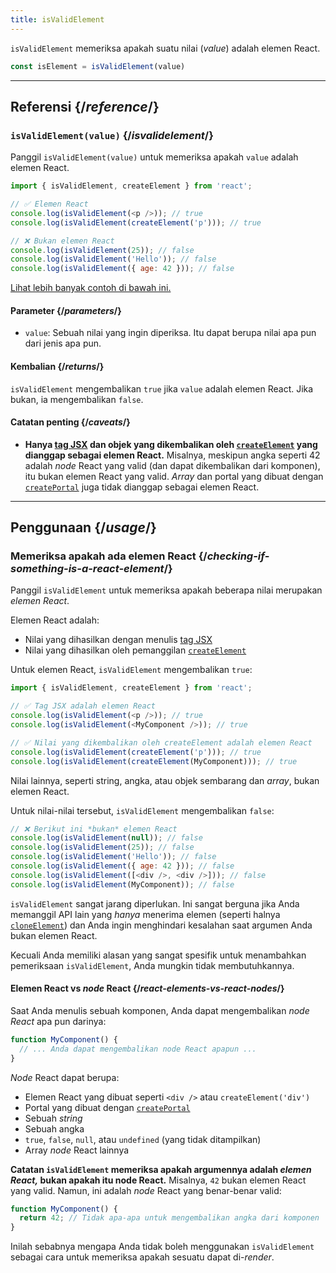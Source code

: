 ```yaml
---
title: isValidElement
---
```


<Intro>

`isValidElement` memeriksa apakah suatu nilai (*value*) adalah elemen React.

```js
const isElement = isValidElement(value)
```

</Intro>

<InlineToc />

---

## Referensi {/*reference*/}

### `isValidElement(value)` {/*isvalidelement*/}

Panggil `isValidElement(value)` untuk memeriksa apakah `value` adalah elemen React.

```js
import { isValidElement, createElement } from 'react';

// ✅ Elemen React
console.log(isValidElement(<p />)); // true
console.log(isValidElement(createElement('p'))); // true

// ❌ Bukan elemen React
console.log(isValidElement(25)); // false
console.log(isValidElement('Hello')); // false
console.log(isValidElement({ age: 42 })); // false
```

[Lihat lebih banyak contoh di bawah ini.](#usage)

#### Parameter {/*parameters*/}

* `value`: Sebuah nilai yang ingin diperiksa. Itu dapat berupa nilai apa pun dari jenis apa pun.

#### Kembalian {/*returns*/}

`isValidElement` mengembalikan `true` jika `value` adalah elemen React. Jika bukan, ia mengembalikan `false`.

#### Catatan penting {/*caveats*/}

* **Hanya [tag JSX](/learn/writing-markup-with-jsx) dan objek yang dikembalikan oleh [`createElement`](/reference/react/createElement) yang dianggap sebagai elemen React.** Misalnya, meskipun angka seperti 42 adalah *node* React yang valid (dan dapat dikembalikan dari komponen), itu bukan elemen React yang valid. *Array* dan portal yang dibuat dengan [`createPortal`](/reference/react-dom/createPortal) juga tidak dianggap sebagai elemen React.

---

## Penggunaan {/*usage*/}

### Memeriksa apakah ada elemen React {/*checking-if-something-is-a-react-element*/}

Panggil `isValidElement` untuk memeriksa apakah beberapa nilai merupakan *elemen React*.

Elemen React adalah:

- Nilai yang dihasilkan dengan menulis [tag JSX](/learn/writing-markup-with-jsx)
- Nilai yang dihasilkan oleh pemanggilan [`createElement`](/reference/react/createElement)

Untuk elemen React, `isValidElement` mengembalikan `true`:

```js
import { isValidElement, createElement } from 'react';

// ✅ Tag JSX adalah elemen React
console.log(isValidElement(<p />)); // true
console.log(isValidElement(<MyComponent />)); // true

// ✅ Nilai yang dikembalikan oleh createElement adalah elemen React
console.log(isValidElement(createElement('p'))); // true
console.log(isValidElement(createElement(MyComponent))); // true
```

Nilai lainnya, seperti string, angka, atau objek sembarang dan *array*, bukan elemen React.

Untuk nilai-nilai tersebut, `isValidElement` mengembalikan `false`: 

```js
// ❌ Berikut ini *bukan* elemen React
console.log(isValidElement(null)); // false
console.log(isValidElement(25)); // false
console.log(isValidElement('Hello')); // false
console.log(isValidElement({ age: 42 })); // false
console.log(isValidElement([<div />, <div />])); // false
console.log(isValidElement(MyComponent)); // false
```

`isValidElement` sangat jarang diperlukan. Ini sangat berguna jika Anda memanggil API lain yang *hanya* menerima elemen (seperti halnya [`cloneElement`](/reference/react/cloneElement)) dan Anda ingin menghindari kesalahan saat argumen Anda bukan elemen React.

Kecuali Anda memiliki alasan yang sangat spesifik untuk menambahkan pemeriksaan `isValidElement`, Anda mungkin tidak membutuhkannya.

<DeepDive>

#### Elemen React vs *node* React {/*react-elements-vs-react-nodes*/}

Saat Anda menulis sebuah komponen, Anda dapat mengembalikan *node React* apa pun darinya:

```js
function MyComponent() {
  // ... Anda dapat mengembalikan node React apapun ...
}
```

*Node* React dapat berupa:

- Elemen React yang dibuat seperti `<div />` atau `createElement('div')`
- Portal yang dibuat dengan [`createPortal`](/reference/react-dom/createPortal)
- Sebuah *string*
- Sebuah angka
- `true`, `false`, `null`, atau `undefined` (yang tidak ditampilkan)
- Array *node* React lainnya

**Catatan `isValidElement` memeriksa apakah argumennya adalah *elemen React,* bukan apakah itu node React.** Misalnya, `42` bukan elemen React yang valid. Namun, ini adalah *node* React yang benar-benar valid:

```js
function MyComponent() {
  return 42; // Tidak apa-apa untuk mengembalikan angka dari komponen
}
```

Inilah sebabnya mengapa Anda tidak boleh menggunakan `isValidElement` sebagai cara untuk memeriksa apakah sesuatu dapat di-*render*.

</DeepDive>
